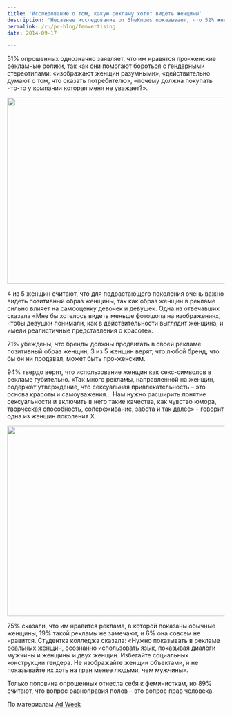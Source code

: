 ```yaml
---
title: 'Исследование о том, какую рекламу хотят видеть женщины'
description: 'Недавнее исследование от SheKnows показывает, что 52% женщин покупали продукт потому, что им нравилось, как в рекламе и маркетинге был представлен образ женщины. 43% заявили, что испытывают приятные чувства, поддерживая такой бренд. Всего четверть опрошенных (общее число 628) сказали, что будут продолжать покупать продукт, если им не нравится, как в его рекламе изображается женщина. 92% были в курсе кампании Real Beauty от Dove, в которой женщин рисовали по описаниям, сначала по их собственному а потом по описанию других людей. 45% опрошенных делились понравившимися рекламными роликами с другими, и 46% читают в социальных сетях странички понравившихся им компаний.'
permalink: /ru/pr-blog/femvertising
date: 2014-09-17

---
```


51% опрошенных однозначно заявляет, что им нравятся про-женские рекламные ролики, так как они помогают бороться с гендерными стереотипами: «изображают женщин разумными», «действительно думают о том, что сказать потребителю», «почему  должна покупать что-то у компании которая меня не уважает?».

<img src="{{ site.assets }}/upload/8744409918_1a0d320bd4_z.jpg" alt="" class="post__img" width="579" height="430">

4 из 5 женщин считают, что для подрастающего поколения очень важно видеть позитивный образ женщины, так как образ женщин в рекламе сильно влияет на самооценку девочек и девушек. Одна из отвечавших сказала «Мне бы хотелось видеть меньше фотошопа на изображениях, чтобы девушки понимали, как в действительности выглядит женщина, и имели реалистичные представления о красоте».

71% убеждены, что бренды должны продвигать в своей рекламе позитивный образ женщин, 3 из 5 женщин верят, что любой бренд, что бы он ни продавал, может быть про-женским.

94% твердо верят, что использование женщин как секс-символов в рекламе губительно. «Так много рекламы, направленной на женщин, содержат утверждение, что сексуальная привлекательность – это основа красоты и самоуважения… Нам нужно расширить понятие сексуальности и включить в него такие качества, как чувство юмора, творческая способность, сопереживание, забота и так далее» - говорит одна из женщин поколения X.

<img src="{{ site.assets }}/upload/15154189400_bf63aa8400_z.jpg" alt="" class="post__img" width="580" height="439">

75%  сказали, что им нравится реклама, в которой показаны обычные женщины, 19% такой рекламы не замечают, и 6% она совсем не нравится. Студентка колледжа сказала: «Нужно показывать в рекламе реальных женщин, осознанно использовать язык, показывая диалоги мужчины и женщины и двух женщин. Избегайте социальных конструкции гендера. Не изображайте женщин объектами, и не показывайте их хоть на гран менее людьми, чем мужчины».

Только половина опрошенных отнесла себя к феминисткам, но 89% считают, что вопрос равноправия полов – это вопрос прав человека.

По материалам <a href="https://www.adweek.com/news/technology/these-stats-prove-femvertising-works-160704">Ad Week</a>

